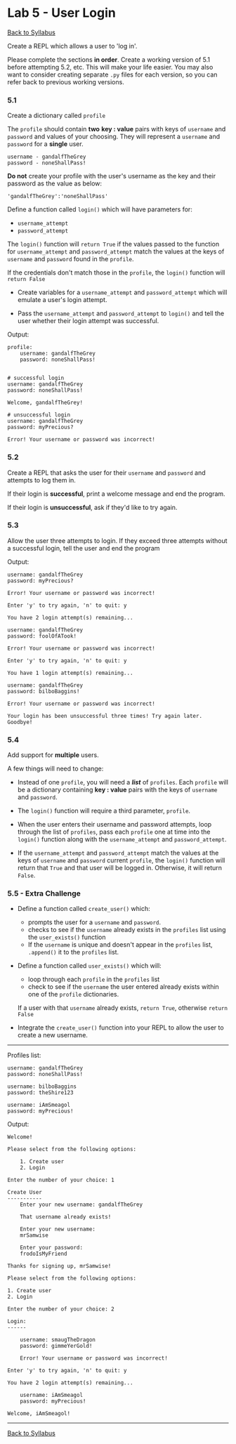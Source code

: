 # <a id="top"></a>Lab 5 - User Login

[Back to Syllabus](https://github.com/PdxCodeGuild/Programming102#top)

Create a REPL which allows a user to 'log in'.

Please complete the sections **in order**. Create a working version of 5.1 before attempting 5.2, etc. This will make your life easier. You may also want to consider creating separate `.py` files for each version, so you can refer back to previous working versions.

### **5.1**

Create a dictionary called `profile`

The `profile` should contain **two** **key : value** pairs with keys of `username` and `password` and values of your choosing. They will represent a `username` and `password` for a **single** user.

    username - gandalfTheGrey
    password - noneShallPass!

**Do not** create your profile with the user's username as the key and their password as the value as below:

    'gandalfTheGrey':'noneShallPass'

Define a function called `login()` which will have parameters for:

- `username_attempt`
- `password_attempt`

The `login()` function will `return True` if the values passed to the function for `username_attempt` and `password_attempt` match the values at the keys of `username` and `password` found in the `profile`.

If the credentials don't match those in the `profile`, the `login()` function will `return False`

- Create variables for a `username_attempt` and `password_attempt` which will emulate a user's login attempt.

- Pass the `username_attempt` and `password_attempt` to `login()` and tell the user whether their login attempt was successful.

Output:

    profile:
        username: gandalfTheGrey
        password: noneShallPass!


    # successful login
    username: gandalfTheGrey
    password: noneShallPass!

    Welcome, gandalfTheGrey!

    # unsuccessful login
    username: gandalfTheGrey
    password: myPrecious?

    Error! Your username or password was incorrect!

### **5.2**

Create a REPL that asks the user for their `username` and `password` and attempts to log them in.

If their login is **successful**, print a welcome message and end the program.

If their login is **unsuccessful**, ask if they'd like to try again.

### **5.3**

Allow the user three attempts to login. If they exceed three attempts without a successful login, tell the user and end the program

Output:

    username: gandalfTheGrey
    password: myPrecious?

    Error! Your username or password was incorrect!

    Enter 'y' to try again, 'n' to quit: y

    You have 2 login attempt(s) remaining...

    username: gandalfTheGrey
    password: foolOfATook!

    Error! Your username or password was incorrect!

    Enter 'y' to try again, 'n' to quit: y

    You have 1 login attempt(s) remaining...

    username: gandalfTheGrey
    password: bilboBaggins!

    Error! Your username or password was incorrect!

    Your login has been unsuccessful three times! Try again later. Goodbye!

### **5.4**

Add support for **multiple** users.

A few things will need to change:

- Instead of one `profile`, you will need a **_list_** of `profiles`. Each `profile` will be a dictionary containing **key : value** pairs with the keys of `username` and `password`.
  
- The `login()` function will require a third parameter, `profile`.

- When the user enters their username and password attempts, loop through the list of `profiles`, pass each `profile` one at time into the `login()` function along with the `username_attempt` and `password_attempt`.

- If the `username_attempt` and `password_attempt` match the values at the keys of `username` and `password` current `profile`, the `login()` function will return that `True` and that user will be logged in. Otherwise, it will return `False`.

### **5.5 - Extra Challenge**

- Define a function called `create_user()` which:

  - prompts the user for a `username` and `password`.
  - checks to see if the `username` already exists in the `profiles` list using the `user_exists()` function
  - If the `username` is unique and doesn't appear in the `profiles` list, `.append()` it to the `profiles` list.

- Define a function called `user_exists()` which will:

  - loop through each `profile` in the `profiles` list
  - check to see if the `username` the user entered already exists within one of the `profile` dictionaries.

  If a user with that `username` already exists, `return True`, otherwise `return False`

- Integrate the `create_user()` function into your REPL to allow the user to create a new username.

---

Profiles list:

    username: gandalfTheGrey
    password: noneShallPass!

    username: bilboBaggins
    password: theShire123

    username: iAmSmeagol
    password: myPrecious!

Output:

    Welcome!

    Please select from the following options:

        1. Create user
        2. Login

    Enter the number of your choice: 1

    Create User
    -----------
        Enter your new username: gandalfTheGrey

        That username already exists!

        Enter your new username:
        mrSamwise

        Enter your password:
        frodoIsMyFriend

    Thanks for signing up, mrSamwise!

    Please select from the following options:

    1. Create user
    2. Login

    Enter the number of your choice: 2

    Login:
    ------

        username: smaugTheDragon
        password: gimmeYerGold!

        Error! Your username or password was incorrect!

    Enter 'y' to try again, 'n' to quit: y

    You have 2 login attempt(s) remaining...

        username: iAmSmeagol
        password: myPrecious!

    Welcome, iAmSmeagol!

---

[Back to Syllabus](https://github.com/PdxCodeGuild/Programming102#top)
